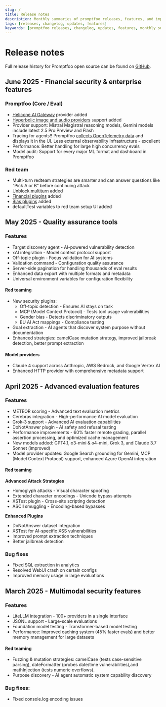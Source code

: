 ```yaml
---
slug: /
title: Release notes
description: Monthly summaries of promptfoo releases, features, and improvements
tags: [releases, changelog, updates, features]
keywords: [promptfoo releases, changelog, updates, features, monthly summaries]
---
```


# Release notes

Full release history for Promptfoo open source can be found on [GitHub](https://github.com/promptfoo/promptfoo/releases).

<!-- truncate -->

## June 2025 - Financial security & enterprise features

### Promptfoo (Core / Eval) 

- [Helicone AI Gateway](https://www.promptfoo.dev/docs/providers/helicone/) provider added
- [Hyperbolic image and audio providers](https://www.promptfoo.dev/docs/providers/hyperbolic/) support added
- Provider support: Mistral Magistral reasoning models, Gemini models include latest 2.5 Pro Preview and Flash
- Tracing for agents!! Promptfoo [collects OpenTelemetry data](/docs/tracing/) and displays it in the UI. Less external observability infrastructure - excellent
- Performance: Better handling for large high concurrency evals
- Model audit: Support for every major ML format and dashboard in Promptfoo

### Red team

- Multi-turn redteam strategies are smarter and can answer questions like “Pick A or B” before continuing attack
- [Unblock multiturn](/docs/red-team/strategies/multi-turn/) added
- [Financial plugins](/docs/red-team/plugins/financial/) added
- [Bias plugins](/docs/red-team/plugins/gender-bias/) added
- defaultTest variables to red team setup UI added

## May 2025 - Quality assurance tools

### Features
- Target discovery agent - AI-powered vulnerability detection
- xAI integration - Model context protocol support
- Off-topic plugin - Focus validation for AI systems
- Validation command - Configuration quality assurance
- Server-side pagination for handling thousands of eval results
- Enhanced data export with multiple formats and metadata
- Universal environment variables for configuration flexibility

#### Red teaming
- New security plugins: 
    - Off-topic detection - Ensures AI stays on task
    - MCP (Model Context Protocol) - Tests tool usage vulnerabilities
    - Gender bias - Detects discriminatory outputs
    - EU AI Act mappings - Compliance testing
- Goal extraction - AI agents that discover system purpose without documentation
- Enhanced strategies: camelCase mutation strategy, improved jailbreak detection, better prompt extraction

#### Model providers
- Claude 4 support across Anthropic, AWS Bedrock, and Google Vertex AI
- Enhanced HTTP provider with comprehensive metadata support

## April 2025 - Advanced evaluation features

### Features
- METEOR scoring - Advanced text evaluation metrics
- Cerebras integration - High-performance AI model evaluation
- Grok-3 support - Advanced AI evaluation capabilities
- DoNotAnswer plugin - AI safety and refusal testing
- Performance improvements - 60% faster remote grading, parallel assertion processing, and optimized cache management
- New models added: GPT4.1, o3-mini & o4-mini, Grok 3, and Claude 3.7 Sonnet (improved)
- Model provider updates: Google Search grounding for Gemini, MCP (Model Context Protocol) support, enhanced Azure OpenAI integration

#### Red teaming
**Advanced Attack Strategies**
- Homoglyph attacks - Visual character spoofing
- Extended character encodings - Unicode bypass attempts
- XSTest plugin - Cross-site scripting detection
- ASCII smuggling - Encoding-based bypasses

**Enhanced Plugins**
- DoNotAnswer dataset integration
- XSTest for AI-specific XSS vulnerabilities
- Improved prompt extraction techniques
- Better jailbreak detection

### Bug fixes
- Fixed SQL extraction in analytics
- Resolved WebUI crash on certain configs
- Improved memory usage in large evaluations

## March 2025 - Multimodal security features

### Features
- LiteLLM integration - 100+ providers in a single interface
- JSONL support - Large-scale evaluations
- Foundation model testing - Transformer-based model testing
- Performance: Improved caching system (45% faster evals) and better memory management for large datasets

#### Red teaming
- Fuzzing & mutation strategies: camelCase (tests case-sensitive parsing), dateFormatter (probes date/time vulnerabilities),and mathInjection (tests numeric overflows).
- Purpose discovery - AI agent automatic system capability discovery

### Bug fixes:
- Fixed console.log encoding issues